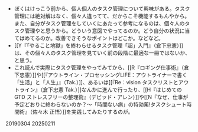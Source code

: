 - ぼくはけっこう前から、個人個人のタスク管理について興味がある。タスク管理には絶対解はなく、個々人違ってて、だからこそ機能するもんやから。また、自分がタスク管理をしていくにあたって参考になるのは、個々人のタスク管理やと思うから。どういう意図でやってるのか。どう自分の状況に当てはめてるのか。改善できそうなポイントはどこか。などなど。
- [[Y『「やること地獄」を終わらせるタスク管理「超」入門』（倉下忠憲）]]は、その個々人のタスク管理を見ていく前の段階に最適な一冊ではないか、と思う。
- これ読んで実際にタスク管理をやってみてから、[[R『ロギング仕事術』（倉下忠憲）]]や[[『アウトライン・プロセッシングLIFE：アウトライナーで書く「生活」と「人生」』（Tak.）]]、あるいは[[『Re：vision タスクリストとアウトライン』（倉下忠憲 Tak.）]]なんかに進んで行ったり、[[H『はじめてのGTD ストレスフリーの整理術』（デビッド・アレン）]]や[[N『なぜ、仕事が予定どおりに終わらないのか？〜「時間ない病」の特効薬!タスクシュート時間術』（佐々木 正悟）]]を実践してみたりするのが。

20190304
20250211